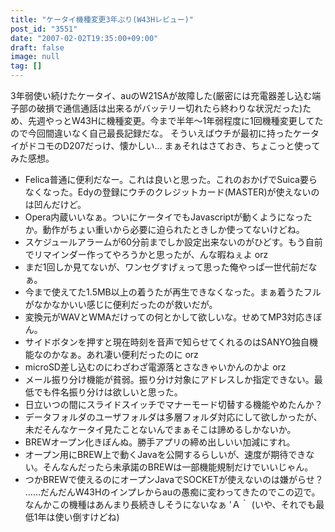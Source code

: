 ```yaml
---
title: "ケータイ機種変更3年ぶり(W43Hレビュー)"
post_id: "3551"
date: "2007-02-02T19:35:00+09:00"
draft: false
image: null
tag: []
---
```



3年弱使い続けたケータイ、auのW21SAが故障した(厳密には充電器差し込む端子部の破損で通信通話は出来るがバッテリー切れたら終わりな状況だった)ため、先週やっとW43Hに機種変更。今まで半年～1年弱程度に1回機種変更してたので今回間違いなく自己最長記録だな。 そういえばウチが最初に持ったケータイがドコモのD207だっけ、懐かしい… まぁそれはさておき、ちょこっと使ってみた感想。

  * Felica普通に便利だなー。これは良いと思った。これのおかげでSuica要らなくなった。Edyの登録にウチのクレジットカード(MASTER)が使えないのは凹んだけど。
  * Opera内蔵いいなぁ。ついにケータイでもJavascriptが動くようになったか。動作がちょい重いから必要に迫られたときしか使ってないけどね。
  * スケジュールアラームが60分前までしか設定出来ないのがひどす。もう自前でリマインダー作ってやろうかと思ったが、んな暇ねぇよ orz
  * まだ1回しか見てないが、ワンセグすげぇって思った俺やっぱ一世代前だなぁ。
  * 今まで使えてた1.5MB以上の着うたが再生できなくなった。まぁ着うたフルがなかなかいい感じに便利だったのが救いだが。
  * 変換元がWAVとWMAだけっての何とかして欲しいな。せめてMP3対応きぼん。
  * サイドボタンを押すと現在時刻を音声で知らせてくれるのはSANYO独自機能なのかなぁ。あれ凄い便利だったのに orz
  * microSD差し込むのにわざわざ電源落とさなきゃいかんのかよ orz
  * メール振り分け機能が貧弱。振り分け対象にアドレスしか指定できない。最低でも件名振り分けは欲しいと思った。
  * 日立いつの間にスライドスイッチでマナーモード切替する機能やめたんか？
  * データフォルダのユーザフォルダは多層フォルダ対応にして欲しかったが、未だそんなケータイ見たことないんでまぁそこは諦めるしかないか。
  * BREWオープン化きぼんぬ。勝手アプリの締め出しいい加減にすれ。
  * オープン用にBREW上で動くJavaを公開するらしいが、速度が期待できない。そんなんだったら未承諾のBREWは一部機能規制だけでいいじゃん。
  * つかBREWで使えるのにオープンJavaでSOCKETが使えないのは嫌がらせ？
……だんだんW43Hのインプレからauの愚痴に変わってきたのでこの辺で。なんかこの機種はあんまり長続きしそうにないなぁ 'Ａ｀ (いや、それでも最低1年は使い倒すけどね)

